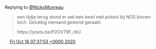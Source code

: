Replying to [@NickyMonreau](https://twitter.com/NickyMonreau/status/1316854444970119170)

> een tijdje terug stond er wel een kerel met pistool bij NOS binnen toch\. Gelukkig niemand gewond geraakt\.  
>   
> https://youtu\.be/P2OV79F\_rbU

<img src="../../media/tweet.ico" width="12" /> [Fri Oct 16 07:37:53 +0000 2020](https://twitter.com/DromerDenker/status/1317006835841421313)